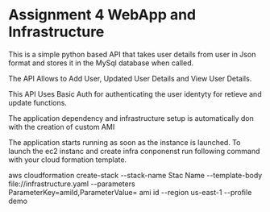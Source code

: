# Assignment 4 WebApp and Infrastructure
This is a simple python based API that takes user details from user in Json format and stores it in the MySql database when called.

The API Allows to Add User, Updated User Details and View User Details.

This API Uses Basic Auth for authenticating the user identyty for retieve and update functions.


The application dependency and infrastructure setup is automatically don with the creation of custom AMI

The application starts running as soon as the instance is launched.
 To launch the ec2 instanc and create infra conponenst run following command with your cloud formation template.
 
 
aws cloudformation create-stack --stack-name Stac Name --template-body file://infrastructure.yaml --parameters ParameterKey=amiId,ParameterValue= ami id --region us-east-1 --profile demo


